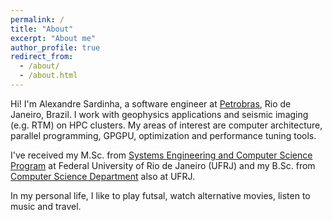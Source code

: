 ```yaml
---
permalink: /
title: "About"
excerpt: "About me"
author_profile: true
redirect_from: 
  - /about/
  - /about.html
---
```

Hi! I'm Alexandre Sardinha, a software engineer at [Petrobras](http://www.petrobras.com.br), Rio de Janeiro, Brazil.
I work with geophysics applications and seismic imaging (e.g. RTM) on HPC clusters.
My areas of interest are computer architecture, parallel programming, GPGPU, optimization and performance tuning tools.

I've received my M.Sc. from [Systems Engineering and Computer Science Program](http://www.cos.ufrj.br) at Federal University of Rio de Janeiro (UFRJ) and my B.Sc. from [Computer Science Department](http://www.dcc.ufrj.br) also at UFRJ.

In my personal life, I like to play futsal, watch alternative movies, listen to music and travel.